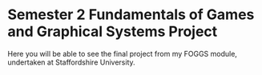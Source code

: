 # Semester 2 Fundamentals of Games and Graphical Systems Project
Here you will be able to see the final project from my FOGGS module, undertaken at Staffordshire University.

